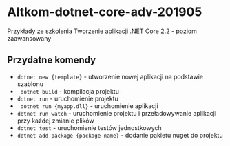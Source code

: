 # Altkom-dotnet-core-adv-201905
Przykłady ze szkolenia Tworzenie aplikacji .NET Core 2.2 - poziom zaawansowany


## Przydatne komendy
- ``` dotnet new {template} ``` - utworzenie nowej aplikacji na podstawie szablonu
- ``` dotnet build``` - kompilacja projektu
- ``` dotnet run ``` - uruchomienie projektu
- ``` dotnet run {myapp.dll}``` - uruchomienie aplikacji
- ``` dotnet run watch ``` - uruchomienie projektu i przeładowywanie aplikacji przy każdej zmianie plików
- ``` dotnet test ``` - uruchomienie testów jednostkowych
- ``` dotnet add package {package-name} ``` - dodanie pakietu nuget do projektu

